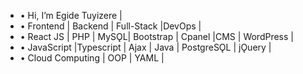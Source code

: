 - • Hi, I’m Egide Tuyizere |
- • Frontend | Backend | Full-Stack |DevOps |
- • React JS | PHP | MySǪL| Bootstrap | Cpanel |CMS | WordPress |
- • JavaScript |Typescript | Ajax | Java | PostgreSǪL | jǪuery |
- • Cloud Computing | OOP | YAML | 
<!--- 
kinggiddy1/kinggiddy1 is a ✨ special ✨ repository because its `README.md` (this file) appears on your GitHub profile.
You can click the Preview link to take a look at your changes.
--->
